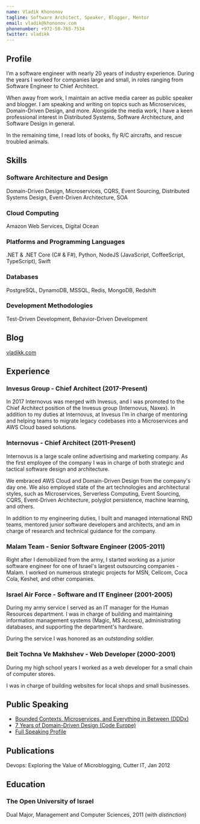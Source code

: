 ```yaml
---
name: Vladik Khononov
tagline: Software Architect, Speaker, Blogger, Mentor
email: vladik@khononov.com
phonenumber: +972-50-765-7534
twitter: vladikk
---
```


## Profile
I’m a software engineer with nearly 20 years of industry experience. During the years I worked for companies large and small, in roles ranging from Software Engineer to Chief Architect.

When away from work, I maintain an active media career as public speaker and blogger. I am speaking and writing on topics such as Microservices, Domain-Driven Design, and more. Alongside the media work, I have a keen professional interest in Distributed Systems, Software Architecture, and Software Design in general.

In the remaining time, I read lots of books, fly R/C aircrafts, and rescue troubled animals.

## Skills

### Software Architecture and Design
Domain-Driven Design, Microservices, CQRS, Event Sourcing, Distributed Systems Design, Event-Driven Architecture, SOA

### Cloud Computing
Amazon Web Services, Digital Ocean

### Platforms and Programming Languages
.NET & .NET Core (C# & F#), Python, NodeJS (JavaScript, CoffeeScript, TypeScript), Swift

### Databases
PostgreSQL, DynamoDB, MSSQL, Redis, MongoDB, Redshift

### Development Methodologies
Test-Driven Development, Behavior-Driven Development

## Blog
[vladikk.com](https://vladikk.com)

## Experience

### Invesus Group - Chief Architect (2017-Present)
In 2017 Internovus was merged with Invesus, and I was promoted to the Chief Architect position of the Invesus group (Internovus, Naxex). In addition to my duties at Internovus, at Invesus I’m in charge of mentoring and helping teams to migrate legacy codebases into a Microservices and AWS Cloud based solutions.

### Internovus - Chief Architect (2011-Present)
Internovus is a large scale online advertising and marketing company. As the first employee of the company I was in charge of both strategic and tactical software design and architecture.

We embraced AWS Cloud and Domain-Driven Design from the company's day one. We also employed state of the art technologies and architectural styles, such as Microservices, Serverless Computing, Event Sourcing, CQRS, Event-Driven Architecture, polyglot persistence, machine learning, and others.

In addition to my engineering duties, I built and managed international RND teams, mentored junior software developers and architects, and am in charge of research and technical guidance for the company.

### Malam Team - Senior Software Engineer (2005-2011)
Right after I demobilized from the army, I started working as a junior software engineer for one of Israel's largest outsourcing companies - Malam. I worked on numerous strategic projects for  MSN, Cellcom, Coca Cola, Keshet, and other companies.

### Israel Air Force - Software and IT Engineer (2001-2005)
During my army service I served as an IT manager for the Human Resources department. I was in charge of building and maintaining information management systems (Magic, MS Access), administrating databases, and supporting the department's hardware.

During the service I was honored as an *outstanding* soldier.

### Beit Tochna Ve Makhshev - Web Developer (2000-2001)
During my high school years I worked as a web developer for a small chain of computer stores.

I was in charge of building websites for local shops and small businesses.

## Public Speaking
* [Bounded Contexts, Microservices, and Everything in Between (DDDx)](https://bit.ly/2wRdEzp)
* [7 Years of Domain-Driven Design (Code Europe)](https://bit.ly/2Ijs807)
* [Full Speaking Profile](http://vladikk.com/page/speaking)

## Publications
Devops: Exploring the Value of Microblogging, Cutter IT, Jan 2012

## Education
### The Open University of Israel
Dual Major, Management and Computer Sciences, 2011 (with *distinction*)
